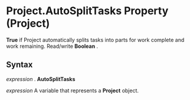 
# Project.AutoSplitTasks Property (Project)

 **True** if Project automatically splits tasks into parts for work complete and work remaining. Read/write **Boolean** .


## Syntax

 _expression_ . **AutoSplitTasks**

 _expression_ A variable that represents a **Project** object.

